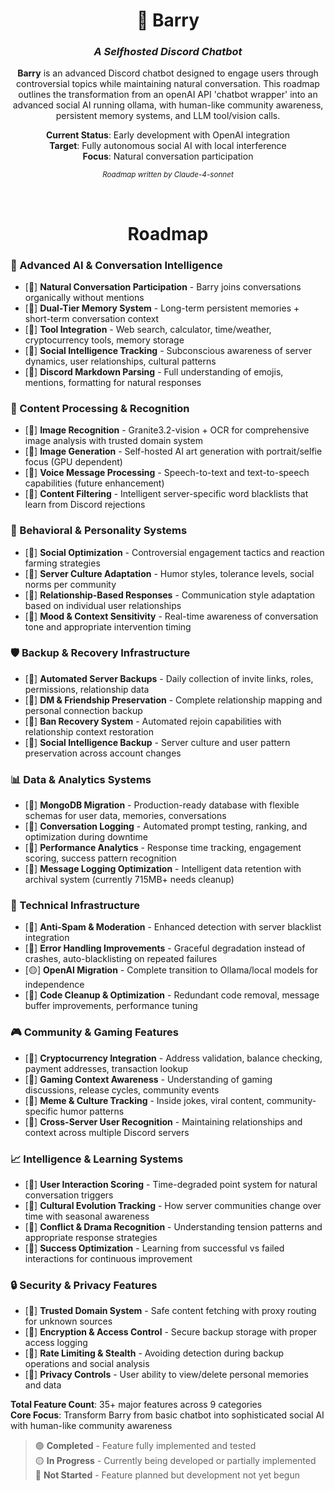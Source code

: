 <div align="center">

# 🤖 Barry

### *A Selfhosted Discord Chatbot*

**Barry** is an advanced Discord chatbot designed to engage users through controversial topics while maintaining natural conversation. This roadmap outlines the transformation from an openAI API 'chatbot wrapper' into an advanced social AI running ollama, with human-like community awareness, persistent memory systems, and LLM tool/vision calls.

**Current Status**: Early development with OpenAI integration  
**Target**: Fully autonomous social AI with local interference  
**Focus**: Natural conversation participation

<sub>*Roadmap written by Claude-4-sonnet*</sub>
</div>

<div align="center">
<br>

# Roadmap  
</div>
<div>

### 🧠 Advanced AI & Conversation Intelligence
- [🔴] **Natural Conversation Participation** - Barry joins conversations organically without mentions
- [🔴] **Dual-Tier Memory System** - Long-term persistent memories + short-term conversation context
- [🔴] **Tool Integration** - Web search, calculator, time/weather, cryptocurrency tools, memory storage
- [🔴] **Social Intelligence Tracking** - Subconscious awareness of server dynamics, user relationships, cultural patterns
- [🔴] **Discord Markdown Parsing** - Full understanding of emojis, mentions, formatting for natural responses

### 🎯 Content Processing & Recognition
- [🔴] **Image Recognition** - Granite3.2-vision + OCR for comprehensive image analysis with trusted domain system
- [🔴] **Image Generation** - Self-hosted AI art generation with portrait/selfie focus (GPU dependent)
- [🔴] **Voice Message Processing** - Speech-to-text and text-to-speech capabilities (future enhancement)
- [🔴] **Content Filtering** - Intelligent server-specific word blacklists that learn from Discord rejections

### 🤖 Behavioral & Personality Systems
- [🔴] **Social Optimization** - Controversial engagement tactics and reaction farming strategies
- [🔴] **Server Culture Adaptation** - Humor styles, tolerance levels, social norms per community
- [🔴] **Relationship-Based Responses** - Communication style adaptation based on individual user relationships
- [🔴] **Mood & Context Sensitivity** - Real-time awareness of conversation tone and appropriate intervention timing

### 🛡️ Backup & Recovery Infrastructure
- [🔴] **Automated Server Backups** - Daily collection of invite links, roles, permissions, relationship data
- [🔴] **DM & Friendship Preservation** - Complete relationship mapping and personal connection backup
- [🔴] **Ban Recovery System** - Automated rejoin capabilities with relationship context restoration
- [🔴] **Social Intelligence Backup** - Server culture and user pattern preservation across account changes

### 📊 Data & Analytics Systems
- [🔴] **MongoDB Migration** - Production-ready database with flexible schemas for user data, memories, conversations
- [🔴] **Conversation Logging** - Automated prompt testing, ranking, and optimization during downtime
- [🔴] **Performance Analytics** - Response time tracking, engagement scoring, success pattern recognition
- [🔴] **Message Logging Optimization** - Intelligent data retention with archival system (currently 715MB+ needs cleanup)

### 🔧 Technical Infrastructure
- [🔴] **Anti-Spam & Moderation** - Enhanced detection with server blacklist integration
- [🔴] **Error Handling Improvements** - Graceful degradation instead of crashes, auto-blacklisting on repeated failures
- [🟡] **OpenAI Migration** - Complete transition to Ollama/local models for independence
- [🔴] **Code Cleanup & Optimization** - Redundant code removal, message buffer improvements, performance tuning

### 🎮 Community & Gaming Features
- [🔴] **Cryptocurrency Integration** - Address validation, balance checking, payment addresses, transaction lookup
- [🔴] **Gaming Context Awareness** - Understanding of gaming discussions, release cycles, community events
- [🔴] **Meme & Culture Tracking** - Inside jokes, viral content, community-specific humor patterns
- [🔴] **Cross-Server User Recognition** - Maintaining relationships and context across multiple Discord servers

### 📈 Intelligence & Learning Systems
- [🔴] **User Interaction Scoring** - Time-degraded point system for natural conversation triggers
- [🔴] **Cultural Evolution Tracking** - How server communities change over time with seasonal awareness
- [🔴] **Conflict & Drama Recognition** - Understanding tension patterns and appropriate response strategies
- [🔴] **Success Optimization** - Learning from successful vs failed interactions for continuous improvement

### 🔒 Security & Privacy Features
- [🔴] **Trusted Domain System** - Safe content fetching with proxy routing for unknown sources
- [🔴] **Encryption & Access Control** - Secure backup storage with proper access logging
- [🔴] **Rate Limiting & Stealth** - Avoiding detection during backup operations and social analysis
- [🔴] **Privacy Controls** - User ability to view/delete personal memories and data

**Total Feature Count**: 35+ major features across 9 categories  
**Core Focus**: Transform Barry from basic chatbot into sophisticated social AI with human-like community awareness
</div>

> 🟢 **Completed** - Feature fully implemented and tested  
> 🟡 **In Progress** - Currently being developed or partially implemented  
> 🔴 **Not Started** - Feature planned but development not yet begun
